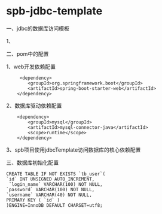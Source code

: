 # spb-jdbc-template

一、jdbc的数据库访问模板

1、

二、pom中的配置

1、web开发依赖配置

   		 <dependency>
			<groupId>org.springframework.boot</groupId>
			<artifactId>spring-boot-starter-web</artifactId>
		</dependency>
    
 2、数据库驱动依赖配置
 
   		<dependency>
			<groupId>mysql</groupId>
			<artifactId>mysql-connector-java</artifactId>
			<scope>runtime</scope>
		</dependency>
    
 3、spb项目使用jdbcTemplate访问数据库的核心依赖配置
 
 三、数据库初始化配置
 
    CREATE TABLE IF NOT EXISTS `tb_user`(
   	`id` INT UNSIGNED AUTO_INCREMENT,
  	 `login_name` VARCHAR(100) NOT NULL,
   	`password` VARCHAR(100) NOT NULL,
   	`username` VARCHAR(40) NOT NULL,
    PRIMARY KEY ( `id` )
    )ENGINE=InnoDB DEFAULT CHARSET=utf8;
